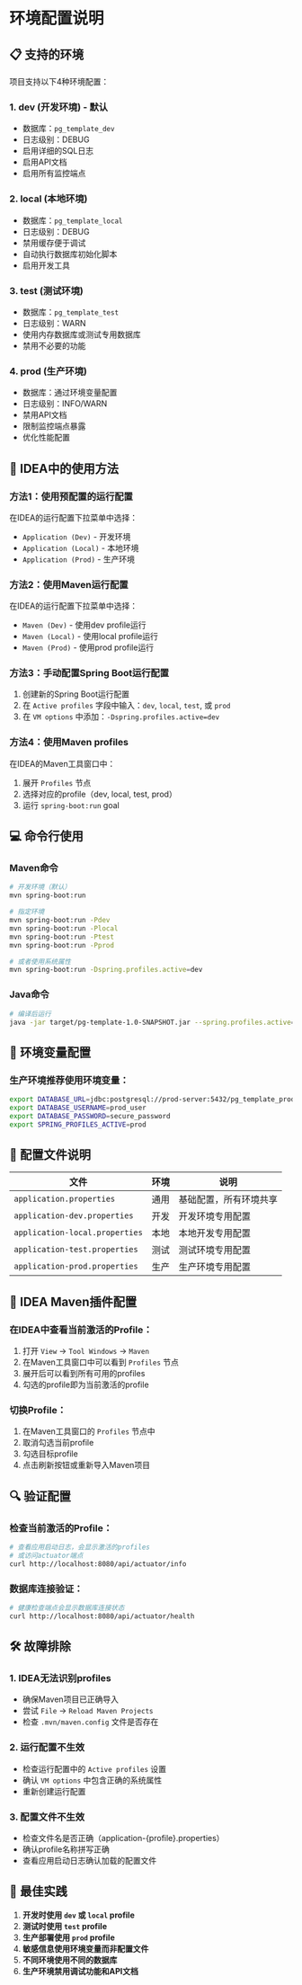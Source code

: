# 环境配置说明

## 📋 支持的环境

项目支持以下4种环境配置：

### 1. **dev** (开发环境) - 默认
- 数据库：`pg_template_dev`
- 日志级别：DEBUG
- 启用详细的SQL日志
- 启用API文档
- 启用所有监控端点

### 2. **local** (本地环境)
- 数据库：`pg_template_local`
- 日志级别：DEBUG
- 禁用缓存便于调试
- 自动执行数据库初始化脚本
- 启用开发工具

### 3. **test** (测试环境)
- 数据库：`pg_template_test`
- 日志级别：WARN
- 使用内存数据库或测试专用数据库
- 禁用不必要的功能

### 4. **prod** (生产环境)
- 数据库：通过环境变量配置
- 日志级别：INFO/WARN
- 禁用API文档
- 限制监控端点暴露
- 优化性能配置

## 🚀 IDEA中的使用方法

### 方法1：使用预配置的运行配置
在IDEA的运行配置下拉菜单中选择：
- `Application (Dev)` - 开发环境
- `Application (Local)` - 本地环境  
- `Application (Prod)` - 生产环境

### 方法2：使用Maven运行配置
在IDEA的运行配置下拉菜单中选择：
- `Maven (Dev)` - 使用dev profile运行
- `Maven (Local)` - 使用local profile运行
- `Maven (Prod)` - 使用prod profile运行

### 方法3：手动配置Spring Boot运行配置
1. 创建新的Spring Boot运行配置
2. 在 `Active profiles` 字段中输入：`dev`, `local`, `test`, 或 `prod`
3. 在 `VM options` 中添加：`-Dspring.profiles.active=dev`

### 方法4：使用Maven profiles
在IDEA的Maven工具窗口中：
1. 展开 `Profiles` 节点
2. 选择对应的profile（dev, local, test, prod）
3. 运行 `spring-boot:run` goal

## 💻 命令行使用

### Maven命令
```bash
# 开发环境（默认）
mvn spring-boot:run

# 指定环境
mvn spring-boot:run -Pdev
mvn spring-boot:run -Plocal
mvn spring-boot:run -Ptest
mvn spring-boot:run -Pprod

# 或者使用系统属性
mvn spring-boot:run -Dspring.profiles.active=dev
```

### Java命令
```bash
# 编译后运行
java -jar target/pg-template-1.0-SNAPSHOT.jar --spring.profiles.active=dev
```

## 🔧 环境变量配置

### 生产环境推荐使用环境变量：
```bash
export DATABASE_URL=jdbc:postgresql://prod-server:5432/pg_template_prod
export DATABASE_USERNAME=prod_user
export DATABASE_PASSWORD=secure_password
export SPRING_PROFILES_ACTIVE=prod
```

## 📁 配置文件说明

| 文件 | 环境 | 说明 |
|------|------|------|
| `application.properties` | 通用 | 基础配置，所有环境共享 |
| `application-dev.properties` | 开发 | 开发环境专用配置 |
| `application-local.properties` | 本地 | 本地开发专用配置 |
| `application-test.properties` | 测试 | 测试环境专用配置 |
| `application-prod.properties` | 生产 | 生产环境专用配置 |

## 🎯 IDEA Maven插件配置

### 在IDEA中查看当前激活的Profile：
1. 打开 `View` → `Tool Windows` → `Maven`
2. 在Maven工具窗口中可以看到 `Profiles` 节点
3. 展开后可以看到所有可用的profiles
4. 勾选的profile即为当前激活的profile

### 切换Profile：
1. 在Maven工具窗口的 `Profiles` 节点中
2. 取消勾选当前profile
3. 勾选目标profile
4. 点击刷新按钮或重新导入Maven项目

## 🔍 验证配置

### 检查当前激活的Profile：
```bash
# 查看应用启动日志，会显示激活的profiles
# 或访问actuator端点
curl http://localhost:8080/api/actuator/info
```

### 数据库连接验证：
```bash
# 健康检查端点会显示数据库连接状态
curl http://localhost:8080/api/actuator/health
```

## 🛠️ 故障排除

### 1. IDEA无法识别profiles
- 确保Maven项目已正确导入
- 尝试 `File` → `Reload Maven Projects`
- 检查 `.mvn/maven.config` 文件是否存在

### 2. 运行配置不生效
- 检查运行配置中的 `Active profiles` 设置
- 确认 `VM options` 中包含正确的系统属性
- 重新创建运行配置

### 3. 配置文件不生效
- 检查文件名是否正确（application-{profile}.properties）
- 确认profile名称拼写正确
- 查看应用启动日志确认加载的配置文件

## 📝 最佳实践

1. **开发时使用 `dev` 或 `local` profile**
2. **测试时使用 `test` profile**
3. **生产部署使用 `prod` profile**
4. **敏感信息使用环境变量而非配置文件**
5. **不同环境使用不同的数据库**
6. **生产环境禁用调试功能和API文档**